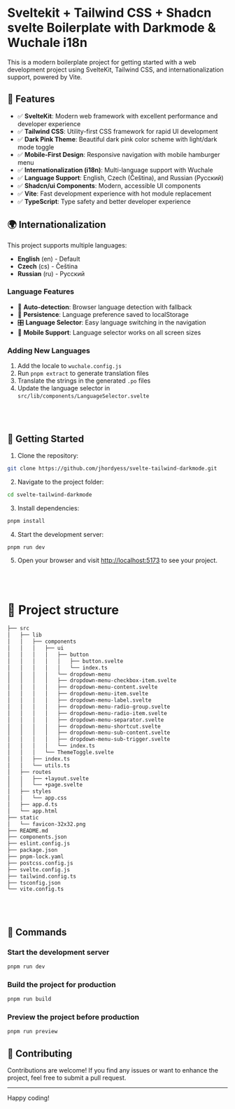 # Sveltekit + Tailwind CSS + Shadcn svelte Boilerplate with Darkmode & Wuchale i18n

This is a modern boilerplate project for getting started with a web development project using SvelteKit, Tailwind CSS, and internationalization support, powered by Vite.

## 🎯 Features

- ✅ **SvelteKit**: Modern web framework with excellent performance and developer experience
- ✅ **Tailwind CSS**: Utility-first CSS framework for rapid UI development
- ✅ **Dark Pink Theme**: Beautiful dark pink color scheme with light/dark mode toggle
- ✅ **Mobile-First Design**: Responsive navigation with mobile hamburger menu
- ✅ **Internationalization (i18n)**: Multi-language support with Wuchale
- ✅ **Language Support**: English, Czech (Čeština), and Russian (Русский)
- ✅ **Shadcn/ui Components**: Modern, accessible UI components
- ✅ **Vite**: Fast development experience with hot module replacement
- ✅ **TypeScript**: Type safety and better developer experience

## 🌍 Internationalization

This project supports multiple languages:

- **English** (en) - Default
- **Czech** (cs) - Čeština  
- **Russian** (ru) - Русский

### Language Features

- 🔄 **Auto-detection**: Browser language detection with fallback
- 💾 **Persistence**: Language preference saved to localStorage
- 🎛️ **Language Selector**: Easy language switching in the navigation
- 📱 **Mobile Support**: Language selector works on all screen sizes

### Adding New Languages

1. Add the locale to `wuchale.config.js`
2. Run `pnpm extract` to generate translation files
3. Translate the strings in the generated `.po` files
3. Update the language selector in `src/lib/components/LanguageSelector.svelte`

<br><br>

## 🎯 Getting Started

1. Clone the repository:

```sh
git clone https://github.com/jhordyess/svelte-tailwind-darkmode.git
```

2. Navigate to the project folder:

```sh
cd svelte-tailwind-darkmode
```

3. Install dependencies:

```sh
pnpm install
```

4. Start the development server:

```sh
pnpm run dev
```

5. Open your browser and visit [http://localhost:5173](http://localhost:5173) to see your project.

<br><br>

# 📌 Project structure

```md
├── src
│   ├── lib
│   │   ├── components
│   │   │   ├── ui
│   │   │   │   ├── button
│   │   │   │   │   ├── button.svelte
│   │   │   │   │   └── index.ts
│   │   │   │   └── dropdown-menu
│   │   │   │   ├── dropdown-menu-checkbox-item.svelte
│   │   │   │   ├── dropdown-menu-content.svelte
│   │   │   │   ├── dropdown-menu-item.svelte
│   │   │   │   ├── dropdown-menu-label.svelte
│   │   │   │   ├── dropdown-menu-radio-group.svelte
│   │   │   │   ├── dropdown-menu-radio-item.svelte
│   │   │   │   ├── dropdown-menu-separator.svelte
│   │   │   │   ├── dropdown-menu-shortcut.svelte
│   │   │   │   ├── dropdown-menu-sub-content.svelte
│   │   │   │   ├── dropdown-menu-sub-trigger.svelte
│   │   │   │   └── index.ts
│   │   │   └── ThemeToggle.svelte
│   │   ├── index.ts
│   │   └── utils.ts
│   ├── routes
│   │   ├── +layout.svelte
│   │   └── +page.svelte
│   ├── styles
│   │   └── app.css
│   ├── app.d.ts
│   └── app.html
├── static
│   └── favicon-32x32.png
├── README.md
├── components.json
├── eslint.config.js
├── package.json
├── pnpm-lock.yaml
├── postcss.config.js
├── svelte.config.js
├── tailwind.config.ts
├── tsconfig.json
└── vite.config.ts
```

<br><br>

## 🎯 Commands

### Start the development server

```sh
pnpm run dev
```

### Build the project for production

```sh
pnpm run build
```

### Preview the project before production

```sh
pnpm run preview
```

## 🎯 Contributing

Contributions are welcome! If you find any issues or want to enhance the project, feel free to submit a pull request.

---

Happy coding!

